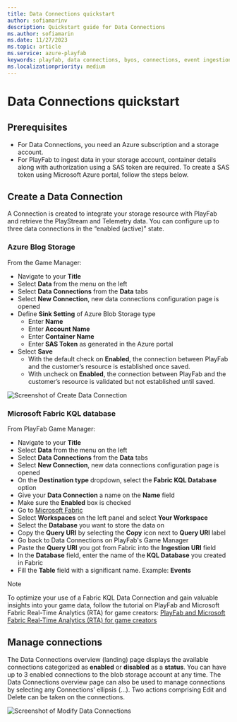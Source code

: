 ```yaml
---
title: Data Connections quickstart 
author: sofiamarinv
description: Quickstart guide for Data Connections
ms.author: sofiamarin
ms.date: 11/27/2023
ms.topic: article
ms.service: azure-playfab
keywords: playfab, data connections, byos, connections, event ingestion, bring your own stoarge
ms.localizationpriority: medium
---
```


# Data Connections quickstart

## Prerequisites
- For Data Connections, you need an Azure subscription and a storage account. 
- For PlayFab to ingest data in your storage account, container details along with authorization using a SAS token are required. To create a SAS token using Microsoft Azure portal, follow the steps below.

## Create a Data Connection

A Connection is created to integrate your storage resource with PlayFab and retrieve the PlayStream and Telemetry data. You can configure up to three data connections in the “enabled (active)” state. 

### Azure Blog Storage

From the Game Manager:
- Navigate to your **Title**
- Select **Data** from the menu on the left
- Select **Data Connections** from the **Data** tabs
- Select **New Connection**, new data connections configuration page is opened
- Define **Sink Setting** of Azure Blob Storage type
    *	Enter **Name**
    *	Enter **Account Name**
    *	Enter **Container Name**
    *	Enter **SAS Token** as generated in the Azure portal
- Select **Save**
    *	With the default check on **Enabled**, the connection between PlayFab and the customer’s resource is established once saved.
    *	With uncheck on **Enabled**, the connection between PlayFab and the customer’s resource is validated but not established until saved.

![Screenshot of Create Data Connection](media/create-data-connection.png "Create Data Connection")

### Microsoft Fabric KQL database

From PlayFab Game Manager:

- Navigate to your **Title**
- Select **Data** from the menu on the left
- Select **Data Connections** from the **Data** tabs
- Select **New Connection**, new data connections configuration page is opened
- On the **Destination type** dropdown, select the **Fabric KQL Database** option 
- Give your **Data Connection** a name on the **Name** field 
- Make sure the **Enabled** box is checked 
- Go to [Microsoft Fabric](https://msit.powerbi.com/home)
- Select **Workspaces** on the left panel and select **Your Workspace** 
- Select the **Database** you want to store the data on 
- Copy the **Query URI** by selecting the **Copy** icon next to **Query URI** label 
- Go back to Data Connections on PlayFab's Game Manager
- Paste the **Query URI** you got from Fabric into the **Ingestion URI** field
- In the **Database** field, enter the name of the **KQL Database** you created in Fabric
- Fill the **Table** field with a significant name. Example: **Events** 

> [!Note]
> To optimize your use of a Fabric KQL Data Connection and gain valuable insights into your game data, follow the tutorial on PlayFab and Microsoft Fabric Real-Time Analytics (RTA) for game creators: [PlayFab and Microsoft Fabric Real-Time Analytics (RTA) for game creators](../learn-data/reports/real-time-analytics-tutorial.md)

## Manage connections

The Data Connections overview (landing) page displays the available connections categorized as **enabled** or **disabled** as a **status**. You can have up to 3 enabled connections to the blob storage account at any time. 
The Data Connections overview page can also be used to manage connections by selecting any Connections’ ellipsis (…). Two actions comprising Edit and Delete can be taken on the connections. 

![Screenshot of Modify Data Connections](media/modify-data-connections.png "Modify Data Connections")
